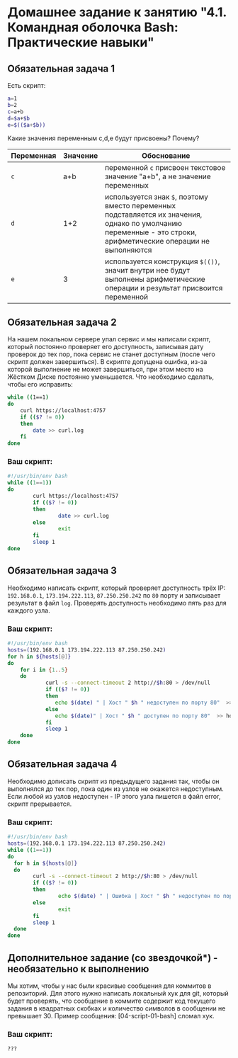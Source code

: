 # Домашнее задание к занятию "4.1. Командная оболочка Bash: Практические навыки"

## Обязательная задача 1

Есть скрипт:
```bash
a=1
b=2
c=a+b
d=$a+$b
e=$(($a+$b))
```

Какие значения переменным c,d,e будут присвоены? Почему?

| Переменная  | Значение | Обоснование                                                                                                                                                     |
| ------------- |----------|-----------------------------------------------------------------------------------------------------------------------------------------------------------------|
| `c`  | a+b      | переменной `с` присвоен текстовое значение "a+b", а не значение переменных                                                                                      |
| `d`  | 1+2      | используется знак `$`, поэтому вместо переменных подставляется их значения, однако по умолчанию переменные - это строки, арифметические операции не выполняются |
| `e`  | 3        | используется конструкция `$(())`, значит внутри нее будут выполнены арифметические операции и результат присвоится переменной                                   |


## Обязательная задача 2
На нашем локальном сервере упал сервис и мы написали скрипт, который постоянно проверяет его доступность, записывая дату проверок до тех пор, пока сервис не станет доступным (после чего скрипт должен завершиться). В скрипте допущена ошибка, из-за которой выполнение не может завершиться, при этом место на Жёстком Диске постоянно уменьшается. Что необходимо сделать, чтобы его исправить:
```bash
while ((1==1)
do
	curl https://localhost:4757
	if (($? != 0))
	then
		date >> curl.log
	fi
done
```

### Ваш скрипт:
```bash
#!/usr/bin/env bash
while ((1==1))
do
        curl https://localhost:4757
        if (($? != 0))
        then
                date >> curl.log
        else
                exit
        fi
        sleep 1
done
```

## Обязательная задача 3
Необходимо написать скрипт, который проверяет доступность трёх IP: `192.168.0.1`, `173.194.222.113`, `87.250.250.242` по `80` порту и записывает результат в файл `log`. Проверять доступность необходимо пять раз для каждого узла.

### Ваш скрипт:
```bash
#!/usr/bin/env bash
hosts=(192.168.0.1 173.194.222.113 87.250.250.242)
for h in ${hosts[@]}
do
    for i in {1..5}
    do
            curl -s --connect-timeout 2 http://$h:80 > /dev/null
            if (($? != 0))
            then
               echo $(date) " | Хост " $h " недоступен по порту 80"  >> host.log
            else
               echo $(date)" | Хост " $h " доступен по порту 80"  >> host.log
            fi
            sleep 1
    done
done
```

## Обязательная задача 4
Необходимо дописать скрипт из предыдущего задания так, чтобы он выполнялся до тех пор, пока один из узлов не окажется недоступным. Если любой из узлов недоступен - IP этого узла пишется в файл error, скрипт прерывается.

### Ваш скрипт:
```bash
#!/usr/bin/env bash
hosts=(192.168.0.1 173.194.222.113 87.250.250.242)
while ((1==1))
do
  for h in ${hosts[@]}
  do
        curl -s --connect-timeout 2 http://$h:80 > /dev/null
        if (($? != 0))
        then
                echo $(date) " | Ошибка | Хост " $h " недоступен по порту 80"  >> host.log
        else
                exit
        fi
        sleep 1
  done
done
```

## Дополнительное задание (со звездочкой*) - необязательно к выполнению

Мы хотим, чтобы у нас были красивые сообщения для коммитов в репозиторий. Для этого нужно написать локальный хук для git, который будет проверять, что сообщение в коммите содержит код текущего задания в квадратных скобках и количество символов в сообщении не превышает 30. Пример сообщения: \[04-script-01-bash\] сломал хук.

### Ваш скрипт:
```bash
???
```
